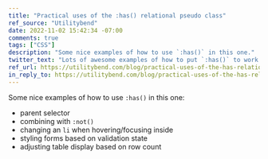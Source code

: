 ```yaml
---
title: "Practical uses of the :has() relational pseudo class"
ref_source: "Utilitybend"
date: 2022-11-02 15:42:34 -07:00
comments: true
tags: ["CSS"]
description: "Some nice examples of how to use `:has()` in this one."
twitter_text: "Lots of awesome examples of how to put `:has()` to work in your CSS:"
ref_url: https://utilitybend.com/blog/practical-uses-of-the-has-relational-pseudo-class
in_reply_to: https://utilitybend.com/blog/practical-uses-of-the-has-relational-pseudo-class
---
```


Some nice examples of how to use `:has()` in this one:

* parent selector
* combining with `:not()`
* changing an `li` when hovering/focusing inside
* styling forms based on validation state
* adjusting table display based on row count
